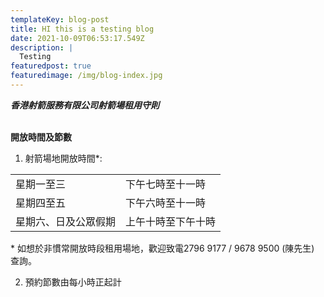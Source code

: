 ```yaml
---
templateKey: blog-post
title: HI this is a testing blog
date: 2021-10-09T06:53:17.549Z
description: |
  Testing 
featuredpost: true
featuredimage: /img/blog-index.jpg
---
```

***香港射箭服務有限公司射箭場租用守則***

\
**開放時間及節數**

1) 射箭場地開放時間*:

|            |           |
| ---------- | --------- |
| 星期一至三      | 下午七時至十一時  |
| 星期四至五      | 下午六時至十一時  |
| 星期六、日及公眾假期 | 上午十時至下午十時 |

\* 如想於非慣常開放時段租用場地，歡迎致電2796 9177 / 9678 9500 (陳先生) 查詢。

2) 預約節數由每小時正起計